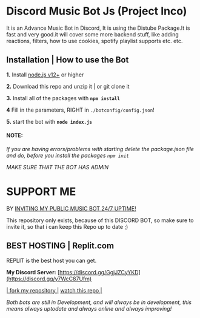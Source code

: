 # Discord Music Bot Js (Project Inco)

It is an Advance Music Bot in Discord, It is using the Distube Package.It is fast and very good.it will cover some more backend stuff, like adding reactions, filters, how to use cookies, spotify playlist supports etc. etc.

## Installation | How to use the Bot

 **1.** Install [node.js v12+](https://nodejs.org/api/cli.html#cli_unhandled_rejections_mode) or higher

 **2.** Download this repo and unzip it    |    or git clone it

 **3.** Install all of the packages with **`npm install`**

 **4** Fill in the parameters, RIGHT in `./botconfig/config.json`!

 **5.** start the bot with **`node index.js`**

#### **NOTE:**

*If you are having errors/problems with starting delete the package.json file and do, before you install the packages `npm init`*

*MAKE SURE THAT THE BOT HAS ADMIN*


# SUPPORT ME
BY [INVITING MY PUBLIC MUSIC BOT 24/7 UPTIME!](https://discord.com/api/oauth2/authorize?client_id=742672021422342165&permissions=8&scope=bot)

This repository only exists, because of this DISCORD BOT, so make sure to invite it, so that i can keep this Repo up to date ;)

## BEST HOSTING | Replit.com
REPLIT is the best host you can get.

**My Discord Server:**
[https://discord.gg/GgjJZCyYKD](https://discord.gg/y7WcC87Ufm)


[| fork my repository  |](https://github.com/Sadman-Sakib2234/discord-music-bot-js)
[watch this repo  |](https://github.com/Sadman-Sakib2234/discord-music-bot-js)

*Both bots are still in Development, and will always be in development, this means always uptodate and always online and always improving!*
